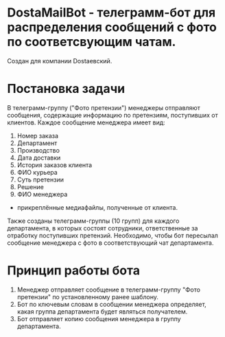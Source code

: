 # DostaMailBot - телеграмм-бот для распределения сообщений с фото по соответсвующим чатам.
Создан для компании Dostaевский.
# Постановка задачи
В телеграмм-группу ("Фото претензии") менеджеры отправляют сообщения, содержащие информацию по претензиям, поступивших от клиентов.
Каждое сообщение менеджера имеет вид:
1. Номер заказа
2. Департамент
3. Производство
4. Дата доставки
5. История заказов клиента
6. ФИО курьера
7. Суть претензии
8. Решение
9. ФИО менеджера
+ прикреплённые медиафайлы, полученные от клиента.

Также созданы телеграмм-группы (10 групп) для каждого департамента, в которых состоят сотрудники, ответственные за отработку поступивших претензий.
Необходимо, чтобы бот пересылал сообщение менеджера с фото в соответствующий чат департамента.

# Принцип работы бота
1. Менеджер отправляет сообщение в телеграмм-группу "Фото претензии" по установленному ранее шаблону.
2. Бот по ключевым словам в сообщении менеджера определяет, какая группа департамента будет являться получателем.
3. Бот отправляет копию сообщения менеджера в группу департамента.